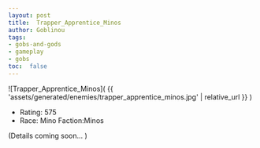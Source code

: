 ```yaml
---
layout: post
title:  Trapper_Apprentice_Minos
author: Goblinou
tags:
- gobs-and-gods
- gameplay
- gobs
toc:  false
---
```


![Trapper_Apprentice_Minos]( {{ 'assets/generated/enemies/trapper_apprentice_minos.jpg' | relative_url }} )
- Rating: 575
- Race: Mino  Faction:Minos

(Details coming soon... )